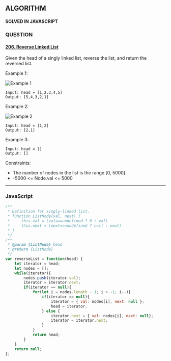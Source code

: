 ## ALGORITHM

#### SOLVED IN JAVASCRIPT
### QUESTION

#### [206. Reverse Linked List](https://leetcode.com/problems/reverse-linked-list/)

Given the head of a singly linked list, reverse the list, and return the reversed list.

Example 1:

![Example 1](https://assets.leetcode.com/uploads/2021/02/19/rev1ex1.jpg)

```
Input: head = [1,2,3,4,5]
Output: [5,4,3,2,1]
```

Example 2:

![Example 2](https://assets.leetcode.com/uploads/2021/02/19/rev1ex2.jpg)

```
Input: head = [1,2]
Output: [2,1]
```

Example 3:

```
Input: head = []
Output: []
```

Constraints:

* The number of nodes in the list is the range [0, 5000].
* -5000 <= Node.val <= 5000

-----

### JavaScript

```js
/**
 * Definition for singly-linked list.
 * function ListNode(val, next) {
 *     this.val = (val===undefined ? 0 : val)
 *     this.next = (next===undefined ? null : next)
 * }
 */
/**
 * @param {ListNode} head
 * @return {ListNode}
 */
var reverseList = function(head) {
    let iterator = head;
    let nodes = [];
    while(iterator){
        nodes.push(iterator.val);
        iterator = iterator.next;
        if(iterator == null){
            for(let i = nodes.length - 1; i > -1; i--){
                if(iterator == null){
                    iterator = { val: nodes[i], next: null };
                    head = iterator;
                } else {
                    iterator.next = { val: nodes[i], next: null};
                    iterator = iterator.next;
                }
            }
            return head;
        }
    }
    return null;
};
```
